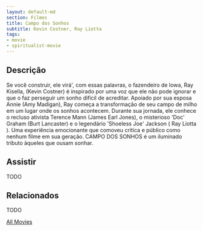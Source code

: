 ```yaml
---
layout: default-md
section: Filmes
title: Campo dos Sonhos
subtitle: Kevin Costner, Ray Liotta
tags: 
- movie
- spiritualist-movie
---
```


## Descrição
Se você construir, ele virá', com essas palavras, o fazendeiro de Iowa, Ray Kisella, (Kevin Costner) é inspirado por uma voz que ele não pode ignorar e que o faz perseguir um sonho difícil de acreditar. Apoiado por sua esposa Annie (Amy Madigan), Ray começa a transformação de seu campo de milho em um lugar onde os sonhos acontecem. Durante sua jornada, ele conhece o recluso ativista Terence Mann (James Earl Jones), o misterioso 'Doc' Graham (Burt Lancaster) e o legendário 'Shoeless Joe' Jackson ( Ray Liotta ). Uma experiência emocionante que comoveu crítica e público como nenhum filme em sua geração. CAMPO DOS SONHOS é um iluminado tributo àqueles que ousam sonhar.

## Assistir
TODO

## Relacionados
TODO


<a href="/movies" class="button">All Movies</a>
